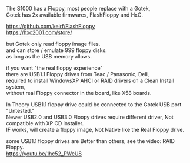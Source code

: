The S1000 has a Floppy, most people replace with a Gotek,  </br>
Gotek has 2x available firmwares, FlashFloppy and HxC.  </br>

https://github.com/keirf/FlashFloppy </br>
https://hxc2001.com/store/ </br>

but Gotek only read floppy image files. </br>
and can store / emulate 999 floppy disks. </br>
as long as the USB memory allows. </br>

if you want "the real floppy experience" </br>
there are USB1.1 Floppy drives from Teac / Panasonic, Dell, </br>
required to install WindowsXP AHCI or RAID drivers on a Clean Install system, </br>
without real Floppy connector in the board, like X58 boards. </br>

In Theory USB1.1 floppy drive could be connected to the Gotek USB port "Untested." </br> 
Newer USB2.0 and USB3.0 Floopy drives require different driver, Not compatible with XP CD installer. </br>
IF works, will create a floppy image, Not Native like the Real Floppy drive. </br>

some USB1.1 floppy drives are Better than others, see the video: RAID Floppy. </br>
https://youtu.be/1hc52_PWeU8 </br>
